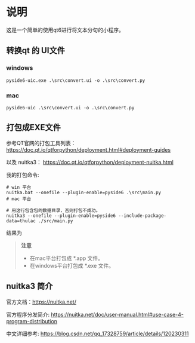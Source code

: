 # 说明

这是一个简单的使用qt6进行将文本分句的小程序。

## 转换qt 的 UI文件

### windows

```shell
pyside6-uic.exe .\src\convert.ui -o .\src\convert.py
```

### mac

```shell
pyside6-uic .\src\convert.ui -o .\src\convert.py
```

## 打包成EXE文件

参考QT官网的打包工具列表：<https://doc.qt.io/qtforpython/deployment.html#deployment-guides>

以及 nuitka3： <https://doc.qt.io/qtforpython/deployment-nuitka.html>

我的打包命令:

```shell
# win 平台
nuitka.bat --onefile --plugin-enable=pyside6 .\src\main.py
# mac 平台

# 用这行包含包的数据目录，否则打包不成功。
nuitka3 --onefile --plugin-enable=pyside6 --include-package-data=thulac ./src/main.py
```

结果为

> **注意**
>
> * 在mac平台打包成 *.app 文件。
> * 在windows平台打包成 *.exe 文件。

## nuitka3 简介

官方文档：<https://nuitka.net/>

官方程序分发简介: <https://nuitka.net/doc/user-manual.html#use-case-4-program-distribution>

中文详细参考: <https://blog.csdn.net/qq_17328759/article/details/120230311>
